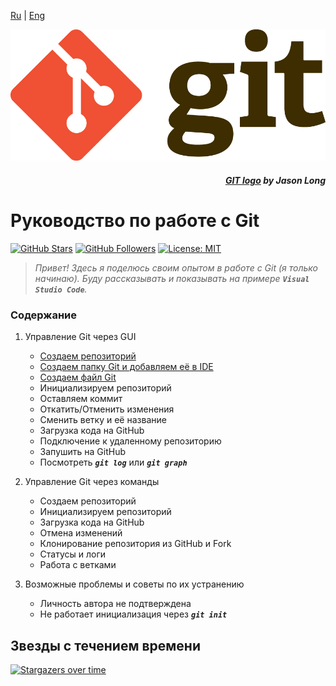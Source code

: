 [Ru](/readme.md) | [Eng](README.en_EN.md)

![](/assets/Git_Logo_full.png)
<div align="right">

##### _[GIT logo](https://git-scm.com/downloads/logos) by Jason Long_

</div>

# Руководство по работе с Git

[![GitHub Stars](https://img.shields.io/github/stars/dimachque/Guide-to-Git-HW-01?style=social)](https://github.com/dimachque/Guide-to-Git-HW-01)
[![GitHub Followers](https://img.shields.io/github/followers/dimachque?style=social)](https://github.com/dimachque)
[![License: MIT](https://img.shields.io/badge/License-MIT-blue.svg)](https://opensource.org/licenses/MIT)

>_Привет! Здесь я поделюсь своим опытом в работе с Git (я только начинаю). Буду рассказывать и показывать на примере **`Visual Studio Code`**._

### Содержание
1. Управление Git через GUI
    * [Создаем репозиторий](/readme_ru/create%20repository.md)
    * [Создаем папку Git и добавляем её в IDE](/readme_ru/create%20new%20folder.md)
    * [Создаем файл Git](/readme_ru/create%20new%20file.md)
    * Инициализируем репозиторий
    * Оставляем коммит
    * Откатить/Отменить изменения
    * Сменить ветку и её название
    * Загрузка кода на GitHub
    * Подключение к удаленному репозиторию
    * Запушить на GitHub
    * Посмотреть **_`git log`_** или **_`git graph`_**

2. Управление Git через команды
    * Создаем репозиторий
    * Инициализируем репозиторий
    * Загрузка кода на GitHub
    * Отмена изменений
    * Клонирование репозитория из GitHub и Fork
    * Статусы и логи
    * Работа с ветками

3. Возможные проблемы и советы по их устранению 
    * Личность автора не подтверждена
    * Не работает инициализация через **_`git init`_**

## Звезды с течением времени

[![Stargazers over time](https://starchart.cc/dimachque/Guide-to-Git-HW-01.svg?variant=adaptive)](https://starchart.cc/dimachque/Guide-to-Git-HW-01)
